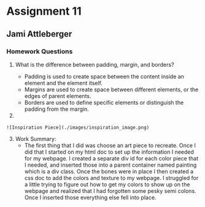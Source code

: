 # Assignment 11
## Jami Attleberger
### Homework Questions

1. What is the difference between padding, margin, and borders?
    - Padding is used to create space between the content inside an element and the element itself.
    - Margins are used to create space between different elements, or the edges of parent elements.
    - Borders are used to define specific elements or distinguish the padding from the margin.

2.

    ![Inspiration Piece](./images/inspiration_image.png)

3. Work Summary:
    - The first thing that I did was choose an art piece to recreate. Once I did that I started on my html doc to set up the information I needed for my webpage. I created a separate div id for each color piece that I needed, and inserted those into a parent container named painting which is a div class. Once the bones were in place I then created a css doc to add the colors and texture to my webpage. I struggled for a little trying to figure out how to get my colors to show up on the webpage and realized that I had forgotten some pesky semi colons. Once I inserted those everything else fell into place.

